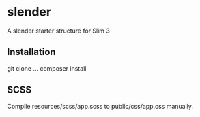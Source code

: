 # slender
A slender starter structure for Slim 3

## Installation
git clone ...
composer install

## SCSS
Compile resources/scss/app.scss to public/css/app.css manually.


